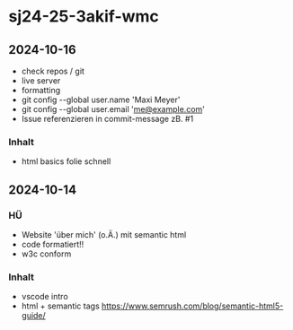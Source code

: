# sj24-25-3akif-wmc

## 2024-10-16

- check repos / git
- live server
- formatting
- git config --global user.name 'Maxi Meyer'
- git config --global user.email '<me@example.com>'
- Issue referenzieren in commit-message zB. #1

### Inhalt

- html basics folie schnell

## 2024-10-14

### HÜ

- Website 'über mich' (o.Ä.) mit semantic html
- code formatiert!!
- w3c conform

### Inhalt

- vscode intro
- html + semantic tags <https://www.semrush.com/blog/semantic-html5-guide/>
